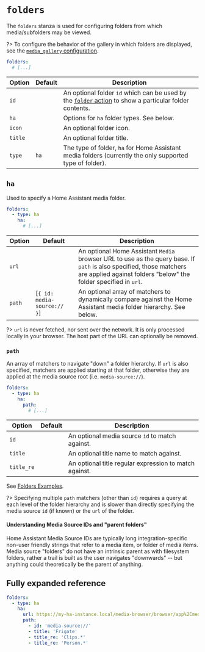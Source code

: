 # `folders`

The `folders` stanza is used for configuring folders from which media/subfolders may be viewed.

?> To configure the behavior of the gallery in which folders are displayed, see the [`media_gallery` configuration](./media-gallery.md).

```yaml
folders:
  # [...]
```

| Option  | Default | Description                                                                                                                                    |
| ------- | ------- | ---------------------------------------------------------------------------------------------------------------------------------------------- |
| `id`    |         | An optional folder `id` which can be used by the [`folder` action](./actions/custom/README.md?id=folder) to show a particular folder contents. |
| `ha`    |         | Options for `ha` folder types. See below.                                                                                                      |
| `icon`  |         | An optional folder icon.                                                                                                                       |
| `title` |         | An optional folder title.                                                                                                                      |
| `type`  | `ha`    | The type of folder, `ha` for Home Assistant media folders (currently the only supported type of folder).                                       |

## `ha`

Used to specify a Home Assistant media folder.

```yaml
folders:
  - type: ha
    ha:
      # [...]
```

| Option | Default                     | Description                                                                                                                                                                             |
| ------ | --------------------------- | --------------------------------------------------------------------------------------------------------------------------------------------------------------------------------------- |
| `url`  |                             | An optional Home Assistant `Media` browser URL to use as the query base. If `path` is also specified, those matchers are applied against folders "below" the folder specified in `url`. |
| `path` | [`{ id: media-source:// }`] | An optional array of matchers to dynamically compare against the Home Assistant media folder hierarchy. See below.                                                                      |

?> `url` is never fetched, nor sent over the network. It is only processed
locally in your browser. The host part of the URL can optionally be removed.

### `path`

An array of matchers to navigate "down" a folder hierarchy. If `url` is also
specified, matchers are applied starting at that folder, otherwise they are
applied at the media source root (i.e. `media-source://`).

```yaml
folders:
  - type: ha
    ha:
      path:
        # [...]
```

| Option     | Default | Description                                            |
| ---------- | ------- | ------------------------------------------------------ |
| `id`       |         | An optional media source `id` to match against.        |
| `title`    |         | An optional title name to match against.               |
| `title_re` |         | An optional title regular expression to match against. |

See [Folders Examples](../examples.md?id=folders).

?> Specifying multiple `path` matchers (other than `id`) requires a query at
each level of the folder hierarchy and is slower than directly specifying the
media source `id` (if known) or the `url` of the folder.

#### Understanding Media Source IDs and "parent folders"

Home Assistant Media Source IDs are typically long integration-specific non-user
friendly strings that refer to a media item, or folder of media items. Media
source "folders" do not have an intrinsic parent as with filesystem folders,
rather a trail is built as the user navigates "downwards" -- but anything could
theoretically be the parent of anything.

## Fully expanded reference

[](common/expanded-warning.md ':include')

```yaml
folders:
  - type: ha
    ha:
      url: https://my-ha-instance.local/media-browser/browser/app%2Cmedia-source%3A%2F%2Ffrigate
      path:
        - id: 'media-source://'
        - title: 'Frigate'
        - title_re: 'Clips.*'
        - title_re: 'Person.*'
```
